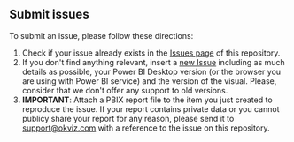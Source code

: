 
## Submit issues
To submit an issue, please follow these directions:

1. Check if your issue already exists in the [Issues page](https://github.com/okviz/SynopticPanel/issues) of this repository.
2. If you don't find anything relevant, insert a [new Issue](https://github.com/okviz/SynopticPanel/issues/new) including as much details as possible, your Power BI Desktop version (or the browser you are using with Power BI service) and the version of the visual. Please, consider that we don't offer any support to old versions.
3. **IMPORTANT**: Attach a PBIX report file to the item you just created to reproduce the issue. If your report contains private data or you cannot publicy share your report for any reason, please send it to support@okviz.com with a reference to the issue on this repository.
